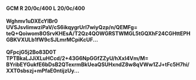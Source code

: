 #### GCM R 20/0c/400 L 20/0c/400
**Wghmv1uDXEcYlBr0**<br/>**UVSJsvlimwziPaV/cS6ikqygrUrl7wiyQzp/n/QEMFg=**<br/>**teQ+Qoiwom8OSrvKHEsA/T2Qz4QOWGRSTWMGL5tGQXhF24CGHttEPHGBKVXULb1fW9cSJLmrMCpiKcUF...**<br/><br/>
**QFpcjG5j2Bo83D0T**<br/>**TPTBkaLJJiXLuHCcd/2+43G6NpGGfZZyU/hXxI4Vm/M=**<br/>**BYribEYGukfE6bDsB2QTexrmBkUeaQSUHxndZ8w8qVWw1ZJ+tFc5H7hi/XXT0sbszj+mPfaE0ntijzUy...**